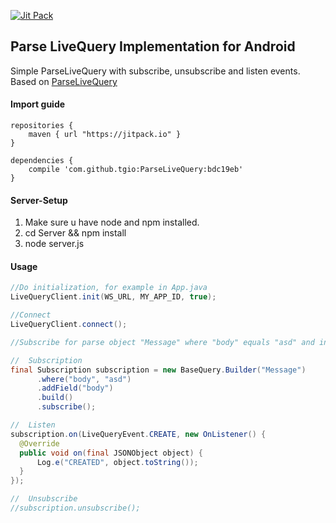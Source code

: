 [![Jit Pack](https://img.shields.io/badge/JitPack-ParseLiveQUery-green.svg)](https://jitpack.io/#tgio/ParseLiveQuery/-SNAPSHOT)
## Parse LiveQuery Implementation for Android
Simple ParseLiveQuery with subscribe, unsubscribe and listen events.
Based on [ParseLiveQuery](https://github.com/TGIO/ParseLiveQuery)

#### Import guide

```
repositories {
    maven { url "https://jitpack.io" }
}

dependencies {
    compile 'com.github.tgio:ParseLiveQuery:bdc19eb'
}
```

#### Server-Setup

1. Make sure u have node and npm installed.
2. cd Server && npm install
3. node server.js


#### Usage


  ```java
//Do initialization, for example in App.java
LiveQueryClient.init(WS_URL, MY_APP_ID, true);

//Connect
LiveQueryClient.connect();

//Subscribe for parse object "Message" where "body" equals "asd" and include "body" field in response

//  Subscription
final Subscription subscription = new BaseQuery.Builder("Message")
        .where("body", "asd")
        .addField("body")
        .build()
        .subscribe();

//  Listen
subscription.on(LiveQueryEvent.CREATE, new OnListener() {
    @Override
    public void on(final JSONObject object) {
        Log.e("CREATED", object.toString());
    }
});

//  Unsubscribe
//subscription.unsubscribe();

  ```
